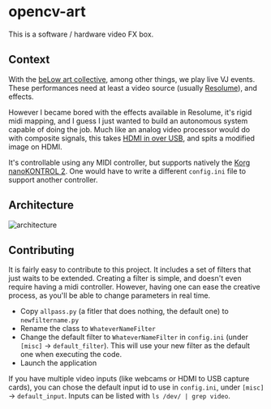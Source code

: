 # opencv-art

This is a software / hardware video FX box.

## Context 

With the [beLow art collective](https://below.black), among other things, we play live VJ events.
These performances need at least a video source (usually [Resolume](https://resolume.com/)), and effects.

However I became bored with the effects available in Resolume, it's rigid midi mapping, and I guess I just wanted to build an autonomous system capable of doing the job.
Much like an analog video processor would do with composite signals, this takes [HDMI in over USB](https://www.amazon.fr/DIGITNOW-enregistreur-caméscope-Diffusion-Android-Mac/dp/B0895N9KM5/), and spits a modified image on HDMI.

It's controllable using any MIDI controller, but supports natively the [Korg nanoKONTROL 2](https://www.thomann.de/fr/korg_nanokontrol_2_white.htm). One would have to write a different `config.ini` file to support another controller.

## Architecture

![architecture](docs/archi.png)

## Contributing

It is fairly easy to contribute to this project. It includes a set of filters that just waits to be extended. Creating a filter is simple, and doesn't even require having a midi controller.
However, having one can ease the creative process, as you'll be able to change parameters in real time.

- Copy `allpass.py` (a fitler that does nothing, the default one) to `newfiltername.py`
- Rename the class to `WhateverNameFilter`
- Change the default filter to `WhateverNameFilter` in `config.ini` (under `[misc]` -> `default_filter`). This will use your new filter as the default one when executing the code.
- Launch the application

If you have multiple video inputs (like webcams or HDMI to USB capture cards), you can chose the default input id to use in `config.ini`, under `[misc]` -> `default_input`. Inputs can be listed with `ls /dev/ | grep video`.
